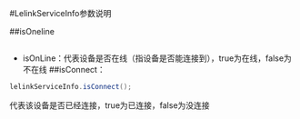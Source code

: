 #LelinkServiceInfo参数说明

##isOneline
```java
```
- isOnLine：代表设备是否在线（指设备是否能连接到），true为在线，false为不在线
##isConnect：
```java
lelinkServiceInfo.isConnect();
```
代表该设备是否已经连接，true为已连接，false为没连接
